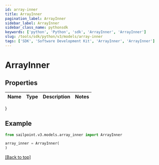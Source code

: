```yaml
---
id: array-inner
title: ArrayInner
pagination_label: ArrayInner
sidebar_label: ArrayInner
sidebar_class_name: pythonsdk
keywords: ['python', 'Python', 'sdk', 'ArrayInner', 'ArrayInner']
slug: /tools/sdk/python/v3/models/array-inner
tags: ['SDK', 'Software Development Kit', 'ArrayInner', 'ArrayInner']
---
```


# ArrayInner

## Properties

| Name | Type | Description | Notes |
| ---- | ---- | ----------- | ----- |

}

## Example

```python
from sailpoint.v3.models.array_inner import ArrayInner

array_inner = ArrayInner(
)

```

[[Back to top]](#)
